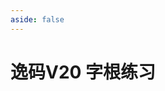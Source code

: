 ```yaml
---
aside: false
---
```

<script setup>
import Train from "@/train/TrainZigen.vue"
</script>

# 逸码V20 字根练习

<Train name="v20" zigenJson="/v20/zigen.json" />